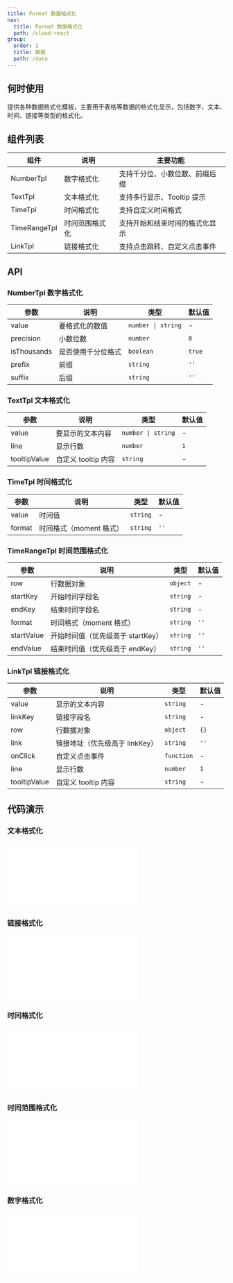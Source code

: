 ```yaml
---
title: Format 数据格式化
nav:
  title: Format 数据格式化
  path: /cloud-react
group:
  order: 3
  title: 数据
  path: /data
---
```


## 何时使用

提供各种数据格式化模板，主要用于表格等数据的格式化显示，包括数字、文本、时间、链接等类型的格式化。

## 组件列表

| 组件         | 说明           | 主要功能                       |
| ------------ | -------------- | ------------------------------ |
| NumberTpl    | 数字格式化     | 支持千分位、小数位数、前缀后缀 |
| TextTpl      | 文本格式化     | 支持多行显示、Tooltip 提示     |
| TimeTpl      | 时间格式化     | 支持自定义时间格式             |
| TimeRangeTpl | 时间范围格式化 | 支持开始和结束时间的格式化显示 |
| LinkTpl      | 链接格式化     | 支持点击跳转、自定义点击事件   |

## API

### NumberTpl 数字格式化

| 参数        | 说明               | 类型               | 默认值 |
| ----------- | ------------------ | ------------------ | ------ |
| value       | 要格式化的数值     | `number \| string` | -      |
| precision   | 小数位数           | `number`           | `0`    |
| isThousands | 是否使用千分位格式 | `boolean`          | `true` |
| prefix      | 前缀               | `string`           | `''`   |
| suffix      | 后缀               | `string`           | `''`   |

### TextTpl 文本格式化

| 参数         | 说明                | 类型               | 默认值 |
| ------------ | ------------------- | ------------------ | ------ |
| value        | 要显示的文本内容    | `number \| string` | -      |
| line         | 显示行数            | `number`           | `1`    |
| tooltipValue | 自定义 tooltip 内容 | `string`           | -      |

### TimeTpl 时间格式化

| 参数   | 说明                    | 类型     | 默认值 |
| ------ | ----------------------- | -------- | ------ |
| value  | 时间值                  | `string` | -      |
| format | 时间格式（moment 格式） | `string` | `''`   |

### TimeRangeTpl 时间范围格式化

| 参数       | 说明                              | 类型     | 默认值 |
| ---------- | --------------------------------- | -------- | ------ |
| row        | 行数据对象                        | `object` | -      |
| startKey   | 开始时间字段名                    | `string` | -      |
| endKey     | 结束时间字段名                    | `string` | -      |
| format     | 时间格式（moment 格式）           | `string` | `''`   |
| startValue | 开始时间值（优先级高于 startKey） | `string` | `''`   |
| endValue   | 结束时间值（优先级高于 endKey）   | `string` | `''`   |

### LinkTpl 链接格式化

| 参数         | 说明                           | 类型       | 默认值 |
| ------------ | ------------------------------ | ---------- | ------ |
| value        | 显示的文本内容                 | `string`   | -      |
| linkKey      | 链接字段名                     | `string`   | -      |
| row          | 行数据对象                     | `object`   | `{}`   |
| link         | 链接地址（优先级高于 linkKey） | `string`   | `''`   |
| onClick      | 自定义点击事件                 | `function` | -      |
| line         | 显示行数                       | `number`   | `1`    |
| tooltipValue | 自定义 tooltip 内容            | `string`   | -      |

## 代码演示

### 文本格式化

<embed src="@components/format/demos/text.md" />

### 链接格式化

<embed src="@components/format/demos/link.md" />

### 时间格式化

<embed src="@components/format/demos/time.md" />

### 时间范围格式化

<embed src="@components/format/demos/time-range.md" />

### 数字格式化

<embed src="@components/format/demos/number.md" />
